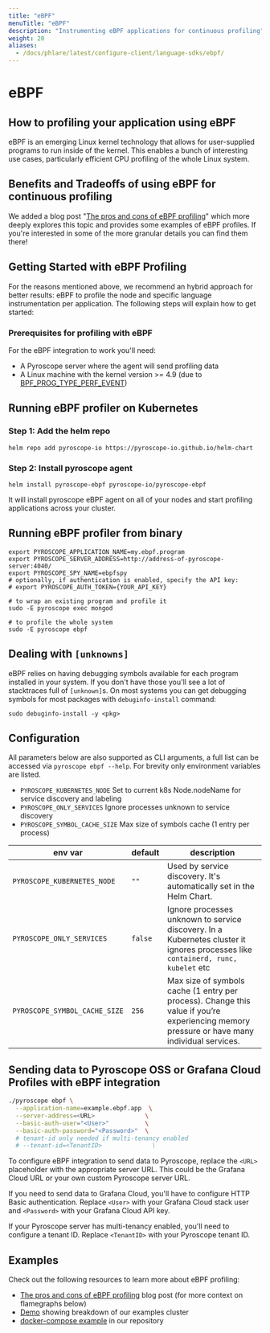 ```yaml
---
title: "eBPF"
menuTitle: "eBPF"
description: "Instrumenting eBPF applications for continuous profiling"
weight: 20
aliases:
  - /docs/phlare/latest/configure-client/language-sdks/ebpf/
---
```


# eBPF

## How to profiling your application using eBPF

eBPF is an emerging Linux kernel technology that allows for user-supplied programs to run inside of the kernel. This enables a bunch of interesting use cases, particularly efficient CPU profiling of the whole Linux system.


## Benefits and Tradeoffs of using eBPF for continuous profiling

We added a blog post "[The pros and cons of eBPF profiling](https://pyroscope.io/blog/ebpf-profiling-pros-cons)" which more deeply
explores this topic and provides some examples of eBPF profiles. If you're interested in some of the more granular details you can find them there!

## Getting Started with eBPF Profiling

For the reasons mentioned above, we recommend an hybrid approach for better results: eBPF to profile the node and specific language instrumentation per application. The following steps will explain how to get started:

### Prerequisites for profiling with eBPF
For the eBPF integration to work you'll need:
* A Pyroscope server where the agent will send profiling data
* A Linux machine with the kernel version >= 4.9 (due to [BPF_PROG_TYPE_PERF_EVENT](https://lkml.org/lkml/2016/9/1/831))

## Running eBPF profiler on Kubernetes
### Step 1: Add the helm repo

```shell
helm repo add pyroscope-io https://pyroscope-io.github.io/helm-chart
```

### Step 2: Install pyroscope agent

```shell
helm install pyroscope-ebpf pyroscope-io/pyroscope-ebpf
```

It will install pyroscope eBPF agent on all of your nodes and start profiling applications across your cluster.

## Running eBPF profiler from binary
```shell
export PYROSCOPE_APPLICATION_NAME=my.ebpf.program
export PYROSCOPE_SERVER_ADDRESS=http://address-of-pyroscope-server:4040/
export PYROSCOPE_SPY_NAME=ebpfspy
# optionally, if authentication is enabled, specify the API key:
# export PYROSCOPE_AUTH_TOKEN={YOUR_API_KEY}

# to wrap an existing program and profile it
sudo -E pyroscope exec mongod

# to profile the whole system
sudo -E pyroscope ebpf
```

## Dealing with `[unknowns]`

eBPF relies on having debugging symbols available for each program installed in your system. If you don't have those you'll see a lot of stacktraces full of `[unknown]`s. On most systems you can get debugging symbols for most packages with `debuginfo-install` command:

```shell
sudo debuginfo-install -y <pkg>
```

## Configuration

All parameters below are also supported as CLI arguments, a full list can be accessed via `pyroscope ebpf --help`. For brevity only environment variables are listed.

* `PYROSCOPE_KUBERNETES_NODE` Set to current k8s Node.nodeName for service discovery and labeling
* `PYROSCOPE_ONLY_SERVICES` Ignore processes unknown to service discovery
* `PYROSCOPE_SYMBOL_CACHE_SIZE` Max size of symbols cache (1 entry per process)

| env var                    | default                          | description                                    |
| -------------------------- | -------------------------------- | ---------------------------------------------- |
| `PYROSCOPE_KUBERNETES_NODE` | `""` | Used by service discovery. It's automatically set in the Helm Chart. |
| `PYROSCOPE_ONLY_SERVICES`     | `false`                             | Ignore processes unknown to service discovery. In a Kubernetes cluster it ignores processes like `containerd, runc, kubelet` etc | 
| `PYROSCOPE_SYMBOL_CACHE_SIZE` | `256`                          | Max size of symbols cache (1 entry per process). Change this value if you’re experiencing memory pressure or have many individual services. |

## Sending data to Pyroscope OSS or Grafana Cloud Profiles with eBPF integration

```bash
./pyroscope ebpf \
  --application-name=example.ebpf.app  \
  --server-address=<URL>              \
  --basic-auth-user="<User>"          \
  --basic-auth-password="<Password>"  \
  # tenant-id only needed if multi-tenancy enabled
  # --tenant-id=<TenantID>              \
```

To configure eBPF integration to send data to Pyroscope, replace the `<URL>` placeholder with the appropriate server URL. This could be the Grafana Cloud URL or your own custom Pyroscope server URL.

If you need to send data to Grafana Cloud, you'll have to configure HTTP Basic authentication. Replace `<User>` with your Grafana Cloud stack user and `<Password>` with your Grafana Cloud API key.

If your Pyroscope server has multi-tenancy enabled, you'll need to configure a tenant ID. Replace `<TenantID>` with your Pyroscope tenant ID.

## Examples

Check out the following resources to learn more about eBPF profiling:
- [The pros and cons of eBPF profiling](https://pyroscope.io/blog/ebpf-profiling-pros-cons) blog post (for more context on flamegraphs below)
- [Demo](https://demo.pyroscope.io/?query=rideshare-cluster-ebpf.cpu%7B%7D) showing breakdown of our examples cluster
- [docker-compose example](https://github.com/github/pyroscope/blob/main/examples/ebpf) in our repository
